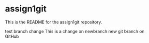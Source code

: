 # assign1git
This is the README for the assign1git repository.


test branch change
This is a change on newbranch
new git branch on GitHub
